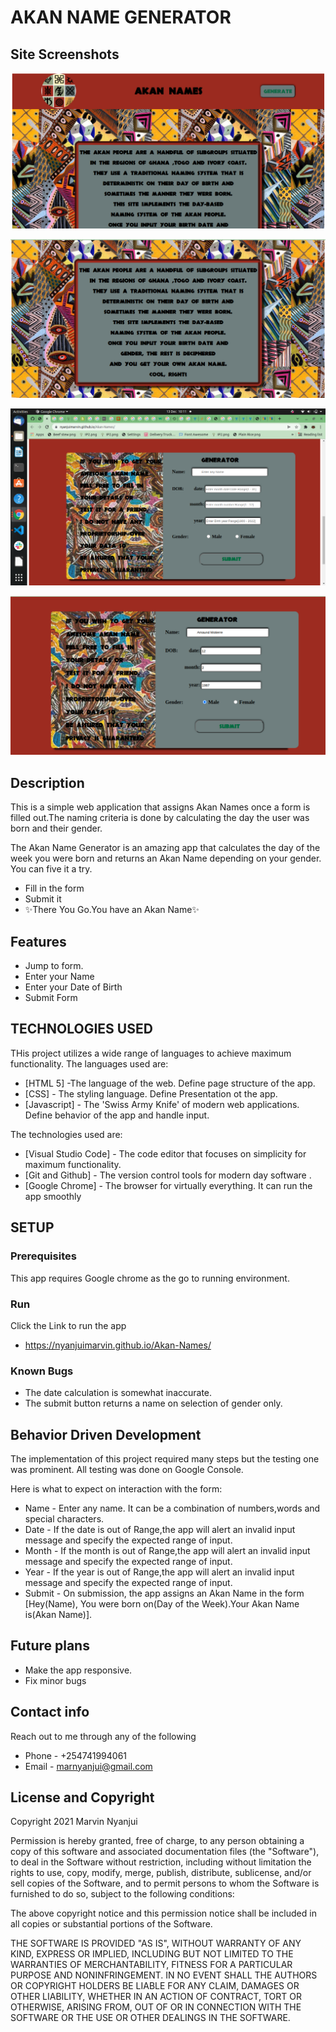 # AKAN NAME GENERATOR

## Site Screenshots

![ScreenShot](images/screen1.png)

![ScreenShot](images/screen2.png)

![ScreenShot](images/screen3.png)

![ScreenShot](images/screen4.png)

## Description
This is a simple web application that assigns Akan Names once a form is filled out.The naming criteria is done by calculating the day the user was born and their gender.

The Akan Name Generator is an amazing app that calculates the day of the week you were born and returns an Akan Name depending on your gender.
You can five it a try.

- Fill in the form
- Submit it
- ✨There You Go.You have an Akan Name✨

## Features
- Jump to form.
- Enter your Name
- Enter your Date of Birth
- Submit Form

## TECHNOLOGIES USED

THis project utilizes a wide range of languages to achieve maximum functionality.
The languages used are:

- [HTML 5] -The language of the web. Define page structure of the app.
- [CSS] - The styling language. Define Presentation ot the app.
- [Javascript] - The 'Swiss Army Knife' of modern web applications. Define behavior of the app and handle input.

The technologies used are:

- [Visual Studio Code] - The code editor that focuses on simplicity for maximum functionality.
- [Git and Github] - The version control tools for modern day software .
- [Google Chrome] - The browser for virtually everything. It can run the app smoothly


## SETUP

### Prerequisites

This app requires Google chrome as the go to running environment.

### Run

Click the Link to run the app
- https://nyanjuimarvin.github.io/Akan-Names/


### Known Bugs
- The date calculation is somewhat inaccurate.
- The submit button returns a name on selection of gender only.

## Behavior Driven Development
The implementation of this project required many steps but the testing one was prominent. All testing was done on Google Console.

Here is what to expect on interaction with the form:
- Name - Enter any name. It can be a combination of numbers,words and special characters.
- Date - If the date is out of Range,the app will alert an invalid input message and specify the expected range of input.
- Month - If the month is out of Range,the app will alert an invalid input message and specify the expected range of input.
- Year - If the year is out of Range,the app will alert an invalid input message and specify the expected range of input.
- Submit - On submission, the app assigns an Akan Name in the form [Hey(Name), You were born on(Day of the Week).Your Akan Name is(Akan Name)].

## Future plans
- Make the app responsive.
- Fix minor bugs

## Contact info
Reach out to me through any of the following
- Phone - +254741994061
- Email - marnyanjui@gmail.com

## License and Copyright
Copyright 2021 Marvin Nyanjui

Permission is hereby granted, free of charge, to any person obtaining a copy of this software and associated documentation files (the "Software"), to deal in the Software without restriction, including without limitation the rights to use, copy, modify, merge, publish, distribute, sublicense, and/or sell copies of the Software, and to permit persons to whom the Software is furnished to do so, subject to the following conditions:

The above copyright notice and this permission notice shall be included in all copies or substantial portions of the Software.

THE SOFTWARE IS PROVIDED "AS IS", WITHOUT WARRANTY OF ANY KIND, EXPRESS OR IMPLIED, INCLUDING BUT NOT LIMITED TO THE WARRANTIES OF MERCHANTABILITY, FITNESS FOR A PARTICULAR PURPOSE AND NONINFRINGEMENT. IN NO EVENT SHALL THE AUTHORS OR COPYRIGHT HOLDERS BE LIABLE FOR ANY CLAIM, DAMAGES OR OTHER LIABILITY, WHETHER IN AN ACTION OF CONTRACT, TORT OR OTHERWISE, ARISING FROM, OUT OF OR IN CONNECTION WITH THE SOFTWARE OR THE USE OR OTHER DEALINGS IN THE SOFTWARE.